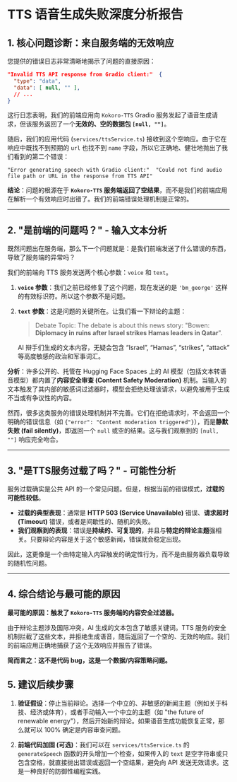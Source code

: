 # TTS 语音生成失败深度分析报告

## 1. 核心问题诊断：来自服务端的无效响应

您提供的错误日志非常清晰地揭示了问题的直接原因：

```json
"Invalid TTS API response from Gradio client:"  {
  "type": "data",
  "data": [ null, "" ],
  // ...
} 
```

这行日志表明，我们的前端应用向 `Kokoro-TTS` Gradio 服务发起了语音生成请求，但该服务返回了一个**无效的、空的数据包 `[null, ""]`**。

随后，我们的应用代码 (`services/ttsService.ts`) 接收到这个空响应。由于它在响应中既找不到预期的 `url` 也找不到 `name` 字段，所以它正确地、健壮地抛出了我们看到的第二个错误：

```
"Error generating speech with Gradio client:"  "Could not find audio file path or URL in the response from TTS API"
```

**结论**：问题的根源在于 **`Kokoro-TTS` 服务端返回了空结果**，而不是我们的前端应用在解析一个有效响应时出错了。我们的前端错误处理机制是正常的。

---

## 2. "是前端的问题吗？" - 输入文本分析

既然问题出在服务端，那么下一个问题就是：是我们前端发送了什么错误的东西，导致了服务端的异常吗？

我们的前端向 TTS 服务发送两个核心参数：`voice` 和 `text`。

1.  **`voice` 参数**：我们之前已经修复了这个问题，现在发送的是 `'bm_george'` 这样的有效标识符。所以这个参数不是问题。

2.  **`text` 参数**：这是问题的关键所在。让我们看一下辩论的主题：
    > Debate Topic: The debate is about this news story: "Bowen: **Diplomacy in ruins after Israel strikes Hamas leaders in Qatar**".

    AI 辩手们生成的文本内容，无疑会包含 “Israel”, “Hamas”, “strikes”, “attack” 等高度敏感的政治和军事词汇。

**分析**：许多公开的、托管在 Hugging Face Spaces 上的 AI 模型（包括文本转语音模型）都内置了**内容安全审查 (Content Safety Moderation)** 机制。当输入的文本触发了其内部的敏感词过滤器时，模型会拒绝处理该请求，以避免被用于生成不当或有争议性的内容。

然而，很多这类服务的错误处理机制并不完善。它们在拒绝请求时，不会返回一个明确的错误信息（如 `{"error": "Content moderation triggered"}`），而是**静默失败 (fail silently)**，即返回一个 `null` 或空的结果。这与我们观察到的 `[null, ""]` 响应完全吻合。

---

## 3. "是TTS服务过载了吗？" - 可能性分析

服务过载确实是公共 API 的一个常见问题。但是，根据当前的错误模式，**过载的可能性较低**。

-   **过载的典型表现**：通常是 **HTTP 503 (Service Unavailable)** 错误、**请求超时 (Timeout)** 错误，或者是间歇性的、随机的失败。
-   **我们观察到的表现**：错误是**持续的、可复现的**，并且与**特定的辩论主题**强相关。只要辩论内容是关于这个敏感新闻，错误就会稳定出现。

因此，这更像是一个由特定输入内容触发的确定性行为，而不是由服务器负载导致的随机性问题。

---

## 4. 综合结论与最可能的原因

**最可能的原因：触发了 `Kokoro-TTS` 服务端的内容安全过滤器。**

由于辩论主题涉及国际冲突，AI 生成的文本包含了敏感关键词。TTS 服务的安全机制拦截了这些文本，并拒绝生成语音，随后返回了一个空的、无效的响应。我们的前端应用正确地捕获了这个无效响应并报告了错误。

**简而言之：这不是代码 bug，这是一个数据/内容策略问题。**

## 5. 建议后续步骤

1.  **验证假设**：停止当前辩论。选择一个中立的、非敏感的新闻主题（例如关于科技、经济或体育），或者手动输入一个中立的主题（如 "the future of renewable energy"），然后开始新的辩论。如果语音生成功能恢复正常，那么就可以 100% 确定是内容审查问题。

2.  **前端代码加固 (可选)**：我们可以在 `services/ttsService.ts` 的 `generateSpeech` 函数的开头增加一个检查，如果传入的 `text` 是空字符串或只包含空格，就直接抛出错误或返回一个空结果，避免向 API 发送无效请求。这是一种良好的防御性编程实践。
